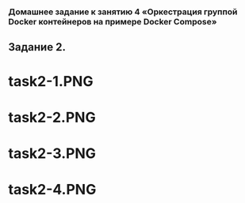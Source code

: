 ### Домашнее задание к занятию 4 «Оркестрация группой Docker контейнеров на примере Docker Compose»

## Задание 2.
# task2-1.PNG
# task2-2.PNG
# task2-3.PNG
# task2-4.PNG
